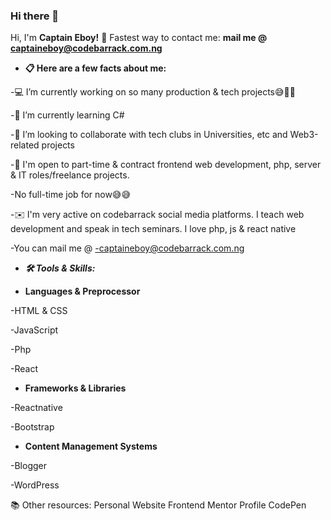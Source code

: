 ### Hi there 👋

<!--
**CaptainEboy/CaptainEboy** is a ✨ _special_ ✨ repository because its `README.md` (this file) appears on your GitHub profile.

Here are some ideas to get you started:

- 🔭 I’m currently working on ...
- 🌱 I’m currently learning ...
- 👯 I’m looking to collaborate on ...
- 🤔 I’m looking for help with ...
- 💬 Ask me about ...
- 📫 How to reach me: ...
- 😄 Pronouns: ...
- ⚡ Fun fact: ...
-->
Hi, I'm **Captain Eboy!** 👋
Fastest way to contact me:
**mail me @    captaineboy@codebarrack.com.ng**


- **📋 Here are a few facts about me:**

-💻 I’m currently working on so many production & tech projects😅💖💖

-🌱 I’m currently learning C#

-👯 I’m looking to collaborate with tech clubs in Universities, etc and Web3-related projects

-💼 I'm open to part-time & contract frontend web development, php, server & IT roles/freelance projects.

-No full-time job for now😅😅

-✉️ I'm very active on codebarrack social media platforms. I teach web development and speak in tech seminars. I love php, js & react native

-You can mail me @
-captaineboy@codebarrack.com.ng

- ***🛠 Tools & Skills:***


- **Languages & Preprocessor**

-HTML & CSS

-JavaScript

-Php

-React

- **Frameworks & Libraries**

-Reactnative

-Bootstrap

- **Content Management Systems**

-Blogger

-WordPress

📚 Other resources:
Personal Website
Frontend Mentor Profile
CodePen
